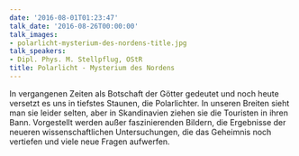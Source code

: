 ```yaml
---
date: '2016-08-01T01:23:47'
talk_date: '2016-08-26T00:00:00'
talk_images:
- polarlicht-mysterium-des-nordens-title.jpg
talk_speakers:
- Dipl. Phys. M. Stellpflug, OStR
title: Polarlicht - Mysterium des Nordens
---
```

In vergangenen Zeiten als Botschaft der Götter gedeutet und noch heute versetzt es uns in tiefstes Staunen, die Polarlichter. In unseren Breiten sieht man sie leider selten, aber in Skandinavien ziehen sie die Touristen in ihren Bann. Vorgestellt werden außer faszinierenden Bildern, die Ergebnisse der neueren wissenschaftlichen Untersuchungen, die das Geheimnis noch vertiefen und viele neue Fragen aufwerfen.

